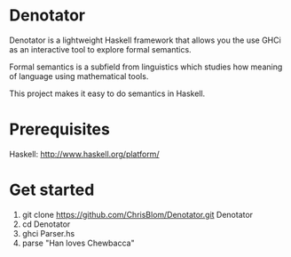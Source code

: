 Denotator
=========

Denotator is a lightweight Haskell framework that allows you the use GHCi as an interactive tool to explore formal semantics.

Formal semantics is a subfield from linguistics which studies how meaning of language using mathematical tools.

This project makes it easy to do semantics in Haskell.

Prerequisites
=========

Haskell: http://www.haskell.org/platform/


Get started
========= 

1. git clone https://github.com/ChrisBlom/Denotator.git Denotator
2. cd Denotator
3. ghci Parser.hs
4. parse "Han loves Chewbacca"

